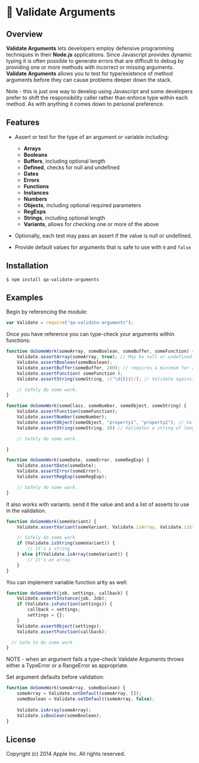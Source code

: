 #  Validate Arguments
## Overview
**Validate Arguments** lets developers employ defensive programming techniques in their **Node.js** applications. Since Javascript provides dynamic typing it is often possible to generate errors that are difficult to debug by providing one or more methods with incorrect or missing arguments. **Validate Arguments** allows you to test for type/existence of method arguments before they can cause problems deeper down the stack.

Note - this is just one way to develop using Javascript and some developers prefer to shift the responsibility caller rather than enforce type within each method. As with anything it comes down to personal preference.

## Features
 - Assert or test for the type of an argument or variable including:
 	- **Arrays**
 	- **Booleans**
 	- **Buffers**, including optional length
 	- **Defined**, checks for null and undefined
 	- **Dates**
 	- **Errors**
 	- **Functions**
 	- **Instances**
 	- **Numbers**
 	- **Objects**, including optional required parameters
 	- **RegExps**
 	- **Strings**, including optional length
 	- **Variants**, allows for checking one or more of the above

 - Optionally, each test may pass an assert if the value is null or undefined.
 - Provide default values for arguments that is safe to use with ```0``` and ```false```

## Installation

	$ npm install qa-validate-arguments

## Examples

Begin by referencing the module:

```javascript
var Validate = require("qa-validate-arguments");
```

Once you have reference you can type-check your arguments within functions:

```javascript
function doSomeWork(someArray, someBoolean, someBuffer, someFunction) {
	Validate.assertArray(someArray, true); // May be null or undefined.
	Validate.assertBoolean(someBoolean);
	Validate.assertBuffer(someBuffer, 200); // requires a minimum for 200 bytes
	Validate.assertFunction( someFunction );
	Validate.assertString(someString, /(^\d{5}$)/); // Validate against the regular expression.

    // Safely do some work.
}

function doSomeWork(someClass, someNumber, someObject, someString) {
	Validate.assertFunction(someFunction);
	Validate.assertNumber(someNumber);
	Validate.assertObject(someObject, "property1", "property2"); // Validates an object and the supplied properties.
	Validate.assertString(someString, 10) // Validates a string of length 10

    // Safely do some work.

}

function doSomeWork(someDate, someError, someRegExp) {
	Validate.assertDate(someDate);
	Validate.assertError(someError);
	Validate.assertRegExp(someRegExp);

	// Safely do some work.
}
```
It also works with variants. send it the value and and a list of asserts to use in the validation.
```javascript
function doSomeWork(someVariant) {
	Validate.assertVariant(someVariant, Validate.isArray, Validate.isString);

	// Safely do some work
    if (Validate.isString(someVariant)) {
    	// It's a string
    } else if(Validate.isArray(someVariant)) {
    	// It's an array.
    }
}
```
You can implement variable function arity as well:
```javascript
function doSomeWork(job, settings, callback) {
	Validate.assertInstance(job, Job);
  	if (Validate.isFunction(settings)) {
		callback = settings;
		settings = {};
    }
	Validate.assertObject(settings);
	Validate.assertFunction(callback);

  // Safe to do some work
}
```

NOTE - when an argument fails a type-check Validate Arguments throws either a TypeError or a RangeError as appropriate.

Set argument defaults before validation:

```javascript
function doSomeWork(someArray, someBoolean) {
	someArray = Validate.setDefault(someArray, []);
	someBoolean = Validate.setDefault(someArray, false);
    
	Validate.isArray(someArray);
	Validate.isBoolean(someBoolean);
}
```

## License

Copyright (c) 2014 Apple Inc. All rights reserved.


